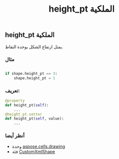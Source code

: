﻿---
title: height_pt الملكية
second_title: Aspose.Cells for Python via .NET API المراجع
description:
type: docs
weight: 460
url: /ar/python-net/aspose.cells.drawing/customxmlshape/height_pt/
is_root: false
---
##  height_pt الملكية

يمثل ارتفاع الشكل بوحدة النقاط.

###  مثال

```python

if shape.height_pt == 3:
    shape.height_pt = 1

```
###  تعريف:
```python
@property
def height_pt(self):
    ...
@height_pt.setter
def height_pt(self, value):
    ...
```

###  أنظر أيضا
* وحدة [aspose.cells.drawing](../../)
* فئة [CustomXmlShape](/cells/ar/python-net/aspose.cells.drawing/customxmlshape)
